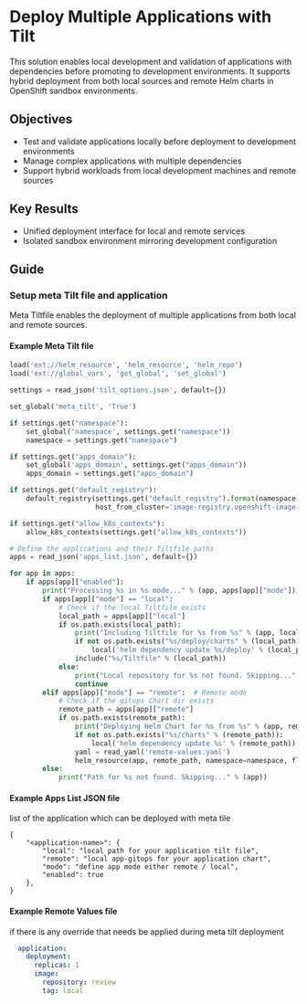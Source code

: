 # Deploy Multiple Applications with Tilt

This solution enables local development and validation of applications with dependencies before promoting to development environments. It supports hybrid deployment from both local sources and remote Helm charts in OpenShift sandbox environments.

## Objectives

- Test and validate applications locally before deployment to development environments
- Manage complex applications with multiple dependencies
- Support hybrid workloads from local development machines and remote sources

## Key Results

- Unified deployment interface for local and remote services
- Isolated sandbox environment mirroring development configuration

## Guide

### Setup meta Tilt file and application

Meta Tiltfile enables the deployment of multiple applications from both local and remote sources.

#### Example Meta Tilt file

```py
load('ext://helm_resource', 'helm_resource', 'helm_repo')
load('ext://global_vars', 'get_global', 'set_global')

settings = read_json('tilt_options.json', default={})

set_global('meta_tilt', 'True')

if settings.get("namespace"):
    set_global('namespace', settings.get("namespace"))
    namespace = settings.get("namespace")

if settings.get("apps_domain"):
    set_global('apps_domain', settings.get("apps_domain"))
    apps_domain = settings.get("apps_domain")

if settings.get("default_registry"):
    default_registry(settings.get("default_registry").format(namespace), 
                     host_from_cluster='image-registry.openshift-image-registry.svc:5000/{}'.format(namespace))

if settings.get("allow_k8s_contexts"):
    allow_k8s_contexts(settings.get("allow_k8s_contexts"))

# Define the applications and their Tiltfile paths
apps = read_json('apps_list.json', default={})

for app in apps:
    if apps[app]["enabled"]:
        print("Processing %s in %s mode..." % (app, apps[app]["mode"]))
        if apps[app]["mode"] == "local":
            # Check if the local Tiltfile exists
            local_path = apps[app]["local"]
            if os.path.exists(local_path):
                print("Including Tiltfile for %s from %s" % (app, local_path))
                if not os.path.exists("%s/deploy/charts" % (local_path)):
                    local('helm dependency update %s/deploy' % (local_path))
                include("%s/Tiltfile" % (local_path))
            else:
                print("Local repository for %s not found. Skipping..." % (app))
                continue
        elif apps[app]["mode"] == "remote":  # Remote mode
            # Check if the gitops Chart dir exists
            remote_path = apps[app]["remote"]
            if os.path.exists(remote_path):
                print("Deploying Helm Chart for %s from %s" % (app, remote_path))
                if not os.path.exists("%s/charts" % (remote_path)):
                    local('helm dependency update %s' % (remote_path))
                yaml = read_yaml('remote-values.yaml')
                helm_resource(app, remote_path, namespace=namespace, flags=['--set-json=%s=%s' %(app,yaml)])
        else:
            print("Path for %s not found. Skipping..." % (app))
```

#### Example Apps List JSON file

list of the application which can be deployed with meta tile

```yes its 
{
    "<application-name>": {
        "local": "local path for your application tilt file",
        "remote": "local app-gitops for your application chart",
        "mode": "define app mode either remote / local",
        "enabled": true
    },
}
```

#### Example  Remote Values file

if there is any override that needs be applied during meta tilt deployment

```yaml
  application:
    deployment:
      replicas: 1
      image:
        repository: review
        tag: local
```
